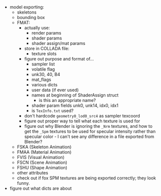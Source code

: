 - model exporting:
    - skeletons
    - bounding box
    - FMAT:
        - actually use:
            - render params
            - shader params
            - shader assign/mat params
        - store in COLLADA file:
            - texture slots
        - figure out purpose and format of...
            - sampler list
            - volatile flag
            - unk30, 40, B4
            - mat_flags
            - various dicts
            - user data (if ever used)
            - names at beginning of ShaderAssign struct
                - is this an appropriate name?
            - shader param fields unk0, unk14, idx0, idx1
            - is `TexInfo.txt` used?
        - don't hardcode `geometry0_lod0_src4` as sampler texcoord
        - figure out proper way to tell what each texture is used for
        - figure out why Blender is ignoring the `_Nrm` textures, and how to get the `_Spm` textures to be used for specular intensity rather than specular color - I can't see any difference in a file exported from Blender?
    - FSKA (Skeleton Animation)
    - FMAA (Material Animation)
    - FVIS (Visual Animation)
    - FSCN (Scene Animation)
    - FSHU (Shape Animation)
    - other attributes
    - check out if fox SPM textures are being exported correctly; they look funny.
- figure out what dicts are about
